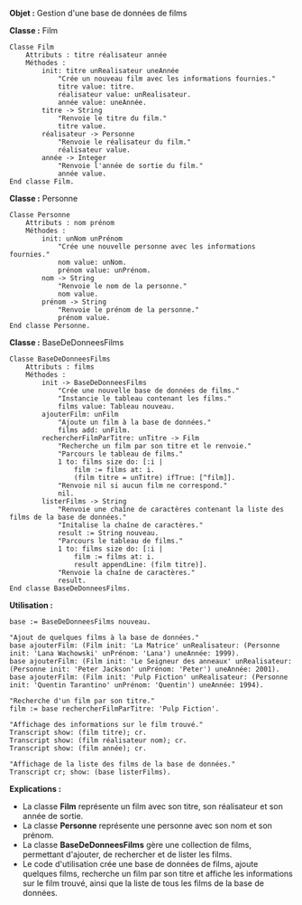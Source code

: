 **Objet :** Gestion d'une base de données de films

**Classe :** Film

```smalltalk
Classe Film
    Attributs : titre réalisateur année
    Méthodes :
        init: titre unRealisateur uneAnnée
            "Crée un nouveau film avec les informations fournies."
            titre value: titre.
            réalisateur value: unRealisateur.
            année value: uneAnnée.
        titre -> String
            "Renvoie le titre du film."
            titre value.
        réalisateur -> Personne
            "Renvoie le réalisateur du film."
            réalisateur value.
        année -> Integer
            "Renvoie l'année de sortie du film."
            année value.
End classe Film.
```

**Classe :** Personne

```smalltalk
Classe Personne
    Attributs : nom prénom
    Méthodes :
        init: unNom unPrénom
            "Crée une nouvelle personne avec les informations fournies."
            nom value: unNom.
            prénom value: unPrénom.
        nom -> String
            "Renvoie le nom de la personne."
            nom value.
        prénom -> String
            "Renvoie le prénom de la personne."
            prénom value.
End classe Personne.
```

**Classe :** BaseDeDonneesFilms

```smalltalk
Classe BaseDeDonneesFilms
    Attributs : films
    Méthodes :
        init -> BaseDeDonneesFilms
            "Crée une nouvelle base de données de films."
            "Instancie le tableau contenant les films."
            films value: Tableau nouveau.
        ajouterFilm: unFilm
            "Ajoute un film à la base de données."
            films add: unFilm.
        rechercherFilmParTitre: unTitre -> Film
            "Recherche un film par son titre et le renvoie."
            "Parcours le tableau de films."
            1 to: films size do: [:i |
                film := films at: i.
                (film titre = unTitre) ifTrue: [^film]].
            "Renvoie nil si aucun film ne correspond."
            nil.
        listerFilms -> String
            "Renvoie une chaîne de caractères contenant la liste des films de la base de données."
            "Initalise la chaîne de caractères."
            result := String nouveau.
            "Parcours le tableau de films."
            1 to: films size do: [:i |
                film := films at: i.
                result appendLine: (film titre)].
            "Renvoie la chaîne de caractères."
            result.
End classe BaseDeDonneesFilms.
```

**Utilisation :**

```smalltalk
base := BaseDeDonneesFilms nouveau.

"Ajout de quelques films à la base de données."
base ajouterFilm: (Film init: 'La Matrice' unRealisateur: (Personne init: 'Lana Wachowski' unPrénom: 'Lana') uneAnnée: 1999).
base ajouterFilm: (Film init: 'Le Seigneur des anneaux' unRealisateur: (Personne init: 'Peter Jackson' unPrénom: 'Peter') uneAnnée: 2001).
base ajouterFilm: (Film init: 'Pulp Fiction' unRealisateur: (Personne init: 'Quentin Tarantino' unPrénom: 'Quentin') uneAnnée: 1994).

"Recherche d'un film par son titre."
film := base rechercherFilmParTitre: 'Pulp Fiction'.

"Affichage des informations sur le film trouvé."
Transcript show: (film titre); cr.
Transcript show: (film réalisateur nom); cr.
Transcript show: (film année); cr.

"Affichage de la liste des films de la base de données."
Transcript cr; show: (base listerFilms).
```

**Explications :**

* La classe **Film** représente un film avec son titre, son réalisateur et son année de sortie.
* La classe **Personne** représente une personne avec son nom et son prénom.
* La classe **BaseDeDonneesFilms** gère une collection de films, permettant d'ajouter, de rechercher et de lister les films.
* Le code d'utilisation crée une base de données de films, ajoute quelques films, recherche un film par son titre et affiche les informations sur le film trouvé, ainsi que la liste de tous les films de la base de données.